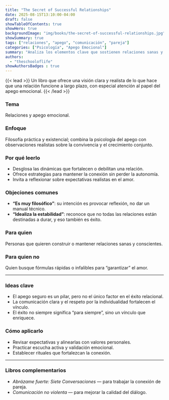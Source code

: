 ```yaml
---
title: "The Secret of Successful Relationships"
date: 2025-08-15T13:10:00-04:00
draft: false
showTableOfContents: true
showHero: true
backgroundImage: "img/books/the-secret-of-successful-relationships.jpg"
showSummary: true
tags: ["relaciones", "apego", "comunicación", "pareja"]
categories: ["Psicología", "Apego Emocional"]
summary: "Analiza los elementos clave que sostienen relaciones sanas y cómo el apego influye en su éxito."
authors:
  - "theschooloflife"
showAuthorsBadges : true
---
```


{{< lead >}}
Un libro que ofrece una visión clara y realista de lo que hace que una relación funcione a largo plazo, con especial atención al papel del apego emocional.
{{< /lead >}}

### Tema
Relaciones y apego emocional.

### Enfoque
Filosofía práctica y existencial; combina la psicología del apego con observaciones realistas sobre la convivencia y el crecimiento conjunto.

### Por qué leerlo
* Desglosa las dinámicas que fortalecen o debilitan una relación.
* Ofrece estrategias para mantener la conexión sin perder la autonomía.
* Invita a reflexionar sobre expectativas realistas en el amor.

### Objeciones comunes
- **“Es muy filosófico”**: su intención es provocar reflexión, no dar un manual técnico.
- **“Idealiza la estabilidad”**: reconoce que no todas las relaciones están destinadas a durar, y eso también es éxito.

### Para quien
Personas que quieren construir o mantener relaciones sanas y conscientes.

### Para quien no
Quien busque fórmulas rápidas o infalibles para “garantizar” el amor.

---

### Ideas clave
- El apego seguro es un pilar, pero no el único factor en el éxito relacional.
- La comunicación clara y el respeto por la individualidad fortalecen el vínculo.
- El éxito no siempre significa “para siempre”, sino un vínculo que enriquece.

### Cómo aplicarlo
- Revisar expectativas y alinearlas con valores personales.
- Practicar escucha activa y validación emocional.
- Establecer rituales que fortalezcan la conexión.

---

### Libros complementarios
- *Abrázame fuerte: Siete Conversaciones* — para trabajar la conexión de pareja.
- *Comunicación no violenta* — para mejorar la calidad del diálogo.
